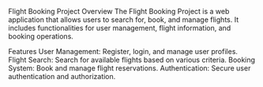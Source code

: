 Flight Booking Project
Overview
The Flight Booking Project is a web application that allows users to search for, book, and manage flights. It includes functionalities for user management, flight information, and booking operations.

Features
User Management: Register, login, and manage user profiles.
Flight Search: Search for available flights based on various criteria.
Booking System: Book and manage flight reservations.
Authentication: Secure user authentication and authorization.
